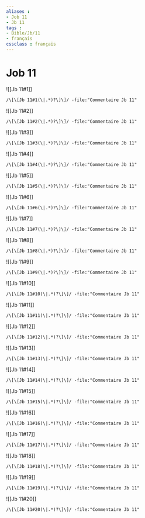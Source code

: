 ```yaml
---
aliases : 
- Job 11
- Jb 11
tags : 
- Bible/Jb/11
- français
cssclass : français
---
```


# Job 11

![[Jb 11#1]]

```query
/\[\[Jb 11#1(\|.*)?\]\]/ -file:"Commentaire Jb 11"
```

![[Jb 11#2]]

```query
/\[\[Jb 11#2(\|.*)?\]\]/ -file:"Commentaire Jb 11"
```

![[Jb 11#3]]

```query
/\[\[Jb 11#3(\|.*)?\]\]/ -file:"Commentaire Jb 11"
```

![[Jb 11#4]]

```query
/\[\[Jb 11#4(\|.*)?\]\]/ -file:"Commentaire Jb 11"
```

![[Jb 11#5]]

```query
/\[\[Jb 11#5(\|.*)?\]\]/ -file:"Commentaire Jb 11"
```

![[Jb 11#6]]

```query
/\[\[Jb 11#6(\|.*)?\]\]/ -file:"Commentaire Jb 11"
```

![[Jb 11#7]]

```query
/\[\[Jb 11#7(\|.*)?\]\]/ -file:"Commentaire Jb 11"
```

![[Jb 11#8]]

```query
/\[\[Jb 11#8(\|.*)?\]\]/ -file:"Commentaire Jb 11"
```

![[Jb 11#9]]

```query
/\[\[Jb 11#9(\|.*)?\]\]/ -file:"Commentaire Jb 11"
```

![[Jb 11#10]]

```query
/\[\[Jb 11#10(\|.*)?\]\]/ -file:"Commentaire Jb 11"
```

![[Jb 11#11]]

```query
/\[\[Jb 11#11(\|.*)?\]\]/ -file:"Commentaire Jb 11"
```

![[Jb 11#12]]

```query
/\[\[Jb 11#12(\|.*)?\]\]/ -file:"Commentaire Jb 11"
```

![[Jb 11#13]]

```query
/\[\[Jb 11#13(\|.*)?\]\]/ -file:"Commentaire Jb 11"
```

![[Jb 11#14]]

```query
/\[\[Jb 11#14(\|.*)?\]\]/ -file:"Commentaire Jb 11"
```

![[Jb 11#15]]

```query
/\[\[Jb 11#15(\|.*)?\]\]/ -file:"Commentaire Jb 11"
```

![[Jb 11#16]]

```query
/\[\[Jb 11#16(\|.*)?\]\]/ -file:"Commentaire Jb 11"
```

![[Jb 11#17]]

```query
/\[\[Jb 11#17(\|.*)?\]\]/ -file:"Commentaire Jb 11"
```

![[Jb 11#18]]

```query
/\[\[Jb 11#18(\|.*)?\]\]/ -file:"Commentaire Jb 11"
```

![[Jb 11#19]]

```query
/\[\[Jb 11#19(\|.*)?\]\]/ -file:"Commentaire Jb 11"
```

![[Jb 11#20]]

```query
/\[\[Jb 11#20(\|.*)?\]\]/ -file:"Commentaire Jb 11"
```

